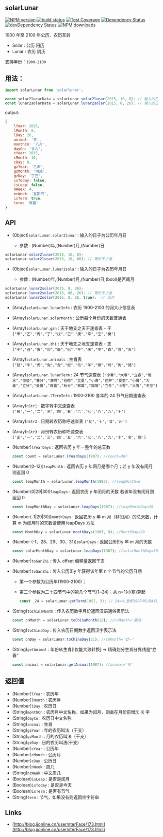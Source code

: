 ## solarLunar

[![NPM version][npm-image]][npm-url]
[![build status][travis-image]][travis-url]
[![Test Coverage][coveralls-image]][coveralls-url]
[![Dependency Status][dep-image]][dep-url]
[![devDependency Status][devdep-image]][devdep-url]
[![NPM downloads][downloads-image]][npm-url]

[npm-image]: http://img.shields.io/npm/v/solarlunar.svg?style=flat-square
[npm-url]: https://www.npmjs.com/package/solarlunar
[travis-image]: https://img.shields.io/travis/yize/solarlunar.svg?style=flat-square
[travis-url]: https://travis-ci.org/yize/solarlunar
[coveralls-image]: https://img.shields.io/coveralls/yize/solarlunar.svg?style=flat-square
[coveralls-url]: https://coveralls.io/r/yize/solarlunar?branch=master
[dep-image]: http://img.shields.io/david/yize/solarlunar.svg?style=flat-square
[dep-url]: https://david-dm.org/yize/solarlunar
[devdep-image]: http://img.shields.io/david/dev/yize/solarlunar.svg?style=flat-square
[devdep-url]: https://david-dm.org/yize/solarlunar#info=devDependencies
[downloads-image]: https://img.shields.io/npm/dm/solarlunar.svg

1900 年至 2100 年公历、农历互转

* Solar : 公历 阳历
* Lunar : 农历 阴历

支持年份：`1900-2100`

## 用法：

```js
import solarLunar from 'solarlunar';

const solar2lunarData = solarLunar.solar2lunar(2015, 10, 8); // 输入的日子为公历
const lunar2solarData = solarLunar.lunar2solar(2015, 8, 26); // 输入的日子为农历
```

output:

```js
{
    lYear: 2015,
    lMonth: 8,
    lDay: 26,
    animal: '羊',
    monthCn: '八月',
    dayCn: '廿六',
    cYear: 2015,
    cMonth: 10,
    cDay: 8,
    gzYear: '乙未',
    gzMonth: '丙戌',
    gzDay: '丁巳',
    isToday: false,
    isLeap: false,
    nWeek: 4,
    ncWeek: '星期四',
    isTerm: true,
    term: '寒露'
}
```

## API

* (Object)`solarLunar.solar2lunar` : 输入的日子为公历年月日

  * 参数 : (Number)年,(Number)月,(Number)日


```js
solarLunar.solar2lunar(2015, 10, 8);
solarLunar.solar2lunar(2015, 10, 08); // 等价于上者
```

* (Object)`solarLunar.lunar2solar` : 输入的日子为农历年月日

  * 参数 : (Number)年,(Number)月,(Number)日,(bool)是否闰月


```js
solarLunar.lunar2solar(2015, 8, 26);
solarLunar.lunar2solar(2015, 08, 26); // 等价于上者
solarLunar.lunar2solar(2015, 8, 26, true);  // 闰月
```

* (Array)`solarLunar.lunarInfo` : 农历 1900-2100 的润大小信息表

* (Array)`solarLunar.solarMonth` : 公历每个月份的天数普通表

* (Array)`solarLunar.gan` : 天干地支之天干速查表 - 干 `["甲","乙","丙","丁","戊","己","庚","辛","壬","癸"]`

* (Array)`solarLunar.zhi` : 天干地支之地支速查表 - 支 `["子","丑","寅","卯","辰","巳","午","未","申","酉","戌","亥"]`

* (Array)`solarLunar.animals` : 生肖表 `["鼠","牛","虎","兔","龙","蛇","马","羊","猴","鸡","狗","猪"]`

* (Array)`solarLunar.lunarTerm` : 24 节气速查表 `["小寒","大寒","立春","雨水","惊蛰","春分","清明","谷雨","立夏","小满","芒种","夏至","小暑","大暑","立秋","处暑","白露","秋分","寒露","霜降","立冬","小雪","大雪","冬至"]`

* (Array)`solarLunar.lTermInfo` : 1900-2100 各年的 24 节气日期速查表

* (Array)`nStr1` : 数字转中文速查表 `['日','一','二','三','四','五','六','七','八','九','十']`

* (Array)`nStr2` : 日期转农历称呼速查表 `['初','十','廿','卅']`

* (Array)`nStr3` : 月份转农历称呼速查表 `['正','一','二','三','四','五','六','七','八','九','十','冬','腊']`

* (Number)`lYearDays` : 返回农历 y 年一整年的总天数

  ```js
  const count = solarLunar.lYearDays(1987); //count=387
  ```

* (Number(0-12))`leapMonth` : 返回农历 y 年闰月是哪个月；若 y 年没有闰月 则返回 0

  ```js
  const leapMonth = solarLunar.leapMonth(1987); //leapMonth=6
  ```

* (Number(0|29|30))`leapDays` : 返回农历 y 年闰月的天数 若该年没有闰月则返回 0

  ```js
  const leapMonthDay = solarLunar.leapDays(1987); //leapMonthDay=29
  ```

* (Number(-1|29|30))`monthDays` : 返回农历 y 年 m 月（非闰月）的总天数，计算 m 为闰月时的天数请使用 leapDays 方法

  ```js
  const MonthDay = solarLunar.monthDays(1987, 9); //MonthDay=29
  ```

* (Number (-1、28、29、30、31))`solarDays` : 返回公历(!)y 年 m 月的天数

  ```js
  const solarMonthDay = solarLunar.leapDays(1987); //solarMonthDay=30
  ```

* (Number)`toGanZhi` : 传入 offset 偏移量返回干支

* (Number)`toGanZhi` : 传入公历(!)y 年获得该年第 n 个节气的公历日期

  * 第一个参数为公历年(1900-2100)；
  * 第二个参数为二十四节气中的第几个节气(1~24)；从 n=1(小寒)算起

    ```js
    const _24 = solarLunar.getTerm(1987, 3); //_24=4;意即1987年2月4日立春
    ```

* (String)`toChinaMonth` : 传入农历数字月份返回汉语通俗表示法

  ```js
  const cnMonth = solarLunar.toChinaMonth(12); //cnMonth='腊月'
  ```

* (String)`toChinaDay` : 传入农历日期数字返回汉字表示法

  ```js
  const cnDay = solarLunar.toChinaDay(21); //cnMonth='廿一'
  ```

* (String)`getAnimal` : 年份转生肖[!仅能大致转换] => 精确划分生肖分界线是“立春”

  ```js
  const animal = solarLunar.getAnimal(1987); //animal='兔'
  ```

## 返回值

* (Number)`lYear` : 农历年
* (Number)`lMonth` : 农历月
* (Number)`lDay` : 农历日
* (String)`monthCn` : 农历月中文名称，如果为闰月，则会在月份前增加 `闰` 字
* (String)`dayCn` : 农历日中文名称
* (String)`animal` : 生肖
* (String)`gzYear` : 年的农历叫法（干支）
* (String)`gzMonth` : 月的农历叫法（干支）
* (String)`gzDay` : 日的农历叫法(干支)
* (Number)`cYear` : 公历年
* (Number)`cMonth` : 公历月
* (Number)`cDay` : 公历日
* (Number)`nWeek` : 周几
* (String)`ncWeek` : 中文周几
* (Boolean)`isLeap` : 是否是闰月
* (Boolean)`isToday` : 是否是今天
* (Boolean)`isTerm` : 是否有节气
* (String)`term` : 节气，如果没有则返回空字符串

## Links

* [http://blog.jjonline.cn/userInterFace/173.html](http://blog.jjonline.cn/userInterFace/173.html)
